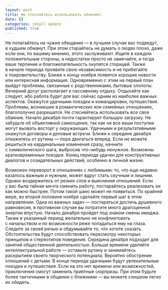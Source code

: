 ```yaml
---
layout: post
title: Не стесняйтесь использовать обаяние!
date: {}
categories: jekyll update
published: true
---
```


Не полагайтесь на чужие обещания — в лучшем случае вас подведут, в худшем обманут. При этом старайтесь не думать о людях плохо, даже если они, по вашему мнению, этого заслуживают. Ищите в каждом положительные стороны, а недостатки просто не замечайте, и тогда ваше терпение и благожелательность окупятся сторицей. Также в начале периода проявите свою независимость и не прибегайте к покровительству. Ближе к концу ноября появятся хорошие новости или интересная информация. Одновременно с этим на первый план выйдут проблемы, связанные с родственниками, бытовые хлопоты. Вечерний досуг располагает к пассивному отдыху. Отдыхайте как следует, ибо работа будет для вас сейчас одним из наиболее важных аспектов. Окажутся удачными поездки и командировки, путешествия. Проблемы, возникшие в романтических или семейных отношениях, благополучно разрешатся. Не стесняйтесь использовать все свое обаяние. Начало декабря почти гарантирует большую загрузку. Не забудьте об объективной самооценке, так как не все ваши поступки могут вызвать восторг у окружающих. Удачными и результативными окажутся договоры и деловые встречи. Ближе к середине декабря откажитесь от рутины — пора двигаться вперед. Если не можете решиться на кардинальные изменения сразу, начните с символического шага, выбросив что-нибудь ненужное. Возможны кратковременные поездки. Конец периода удачен для конструктивных диалогов и созидательных действий, особенно в личной жизни.



Возможен переворот в отношениях с любимыми: то, что еще недавно казалось важным и нужным, может вдруг стать скучным и лишним. Однако воздержитесь от резких слов и выяснения отношений. Если у вас была тайная мечта сменить работу, постарайтесь реализовать ее как можно быстрее. Потом такой шанс может не появиться. По крайней мере, во второй половине ноября сделайте первый шаг в этом направлении. Одна из важных задач — постараться достичь душевного равновесия, в противном случае вы потратите много драгоценной энергии впустую. Начало декабря пройдет под знаком смены имиджа. Также в указанный период желательно не конфликтовать с начальством и по возможности реже попадаться ему на глаза. Следите за своей речью и обдумывайте то, что хотите сказать. Обстоятельства будут способствовать пересмотру некоторых принципов и стереотипов поведения. Середина декабря подходит для занятий общественной деятельностью. Больше времени уделяйте интеллектуальной работе — оставьте рутину и занимайтесь раскрытием своего творческого потенциала. Вероятно обострение отношений с детьми. В конце периода удачными будут увлекательные поездки и путешествия. Если на это нет времени или возможностей, приключения смогут заменить приятные сюрпризы. При этом будьте более тактичными в общении с ближними — вы можете слишком легко их обидеть.
